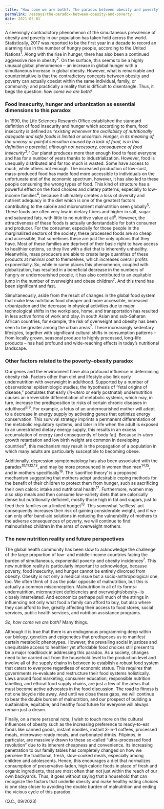 ```yaml
---
title: "How come we are both?: The paradox between obesity and poverty"
permalink: /essays/the-paradox-between-obesity-and-poverty
date: 2021-05-01
---
```


A seemingly contradictory phenomenon of the simultaneous prevalence of obesity and poverty in our population has taken hold across the world. Statistically, 2017 was reported to be the first year in a decade to record an alarming rise in the number of hungry people, according to the United Nations<sup>1</sup>. Along with the rise in hunger, there has also been a continued aggressive rise in obesity<sup>2</sup>. On the surface, this seems to be a highly unusual global phenomenon – an increase in global hunger with a simultaneous increase in global obesity. However, what is remarkable and counterintuitive is that the contradictory concepts between obesity and poverty can actually coexist within the same individual, family, or community; and practically a reality that is difficult to disentangle. Thus, it begs the question: <i>how come we are both?</i>

<h3>Food insecurity, hunger and urbanization as essential dimensions to this paradox</h3>
In 1990, the Life Sciences Research Office established the standard definition of food insecurity and hunger which according to them, food insecurity is defined as <i>“existing whenever the availability of nutritionally adequate and safe foods is limited or uncertain. Hunger, in its meaning of the uneasy or painful sensation caused by a lack of food, is in this definition a potential, although not necessary, consequence of food insecurity<sup>3</sup>.”</i> Our planet produces more than enough food to feed everyone and has for a number of years thanks to industrialization. However, food is unequally distributed and far too much is wasted. Some have access to much, while others not enough. The increased production of low-cost, mass-produced food has made food more accessible to individuals on the unfortunate end of the economic spectrum, however, it has also led to these people consuming the wrong types of food. This kind of structure has a powerful effect on the food choices and dietary patterns, especially to low-income families<sup>4</sup>, because it ultimately creates a loss of diversity and nutrient adequacy in the diet which is one of the greatest factors contributing to the calorie and micronutrient malnutrition seen globally<sup>5</sup>. These foods are often very low in dietary fibers and higher in salt, sugar and saturated fats, with little to no nutritive value at all<sup>6</sup>. However, the attractiveness of these foods is actually understandable for both consumer and producer. For the consumer, especially for those people in the marginalized sectors of the society, these processed foods are so cheap and accessible, that sometimes these are just the only options that they have. Most of these families are deprived of their basic right to have access to healthier options, so they live with a diet that is inherently unhealthy. Meanwhile, mass producers are able to create large quantities of these products at minimal cost to themselves, which increases overall profits exponentially. So, while in some places this phenomenon, coupled with globalization, has resulted in a beneficial decrease in the numbers of hungry or undernourished people, it has also contributed to an equitable jump in the number of overweight and obese children<sup>7</sup>. And this trend has been significant and fast.<br>

Simultaneously, aside from the result of changes in the global food system that make less nutritious food cheaper and more accessible, increased urbanization and the decrease in physical activities due to major technological shifts in the workplace, home, and transportation has resulted in less active forms of work and play. In south Asian and sub-Saharan African countries, for example, the risk of overweight and obesity has been seen to be greater among the urban areas<sup>7</sup>. These increasingly sedentary lifestyles, together with significant cultural shifts in consumption patterns – from locally grown, seasonal produce to highly processed, long-life products – has had profound and wide-reaching effects in today’s nutritional landscape.

<h3>Other factors related to the poverty–obesity paradox</h3>
Our genes and the environment have also profound influence in determining obesity risk. Factors other than diet and lifestyle also link early undernutrition with overweight in adulthood. Supported by a number of observational epidemiologic studies, the hypothesis of “fetal origins of disease,” postulates that early (<i>in-utero</i> or early postnatal) undernutrition causes an irreversible differentiation of metabolic systems, which may, in turn, increase the predisposition to risks of certain chronic diseases in adulthood<sup>8,9</sup>. For example, a fetus of an undernourished mother will adapt to a decrease in energy supply by activating genes that optimize energy conservation. This survival strategy imprints a permanent differentiation of the metabolic regulatory systems, and later in life when the adult is exposed to an unrestricted dietary energy supply, this results in an excess accumulation of energy (and consequently of body fat). Because <i>in-utero</i> growth retardation and low birth weight are common in developing countries<sup>4</sup>, this mechanism may result in the propagation of a population in which many adults are particularly susceptible to becoming obese.<br>

Additionally, depression symptomatology has also been associated with the paradox<sup>10,11,12,13</sup>, and may be more pronounced in women than men<sup>14,15</sup>, and in mothers specifically<sup>16</sup>. The ‘sacrifice theory’ is a proposed mechanism suggesting that mothers adopt undesirable coping methods for the benefit of their children to protect them from hunger, such as sacrificing their own caloric intake and nutritional health<sup>17</sup>. Furthermore, women may also skip meals and then consume low-variety diets that are calorically dense but nutritionally deficient, mostly those high in fat and sugars, just to feed their families on a limited budget<sup>18</sup>. This somewhat ‘selfless’ act consequently increases their risk of gaining considerable weight, and if we can only offer band-aid solutions in reducing the vulnerability of mothers to the adverse consequences of poverty, we will continue to find malnourished children in the arms of overweight mothers.

<h3>The new nutrition reality and future perspectives</h3>
The global health community has been slow to acknowledge the challenge of the large proportion of low- and middle-income countries facing the burden of simultaneous, exponential poverty and obesity incidences<sup>7</sup>. This new nutrition reality is particularly important to acknowledge, because poverty, food insecurity, and hunger cannot be entirely divorced from obesity. Obesity is not only a medical issue but a socio-anthropological one, too. We often think of it as the polar opposite of malnutrition, but this is actually a common misconception. Malnutrition in all of its forms– undernutrition, micronutrient deficiencies and overweight/obesity– is closely interrelated. And economics perhaps pull much of the strings in influencing not only what food a family can afford to buy, but also where they can afford to live, greatly affecting their access to food stores, social services, public health services, and nutrition assistance programs. <br>

<i>So, how come we are both?</i> Many things. <br>

Although it is true that there is an endogenous programming deep within our biology, genetics and epigenetics that predisposes us to manifest certain metabolic phenotypes. However, the prevailing social injustices and unequitable access to healthier yet affordable food choices still present to be a major roadblock in addressing this paradox. As a society, changes need to be carried out from the household level to the production level and involve all of the supply chains in between to establish a robust food system that caters to everyone regardless of economic status. This requires that governments re-evaluate and restructure their food systems holistically. Laws around food marketing, consumer education, responsible nutrition labelling, and ethical food supply chains, are just a few of the areas that must become active advocates in the food discussion. The road to fitness is not one bicycle ride away. And until we close these gaps, we will continue to bear the double burden of malnutrition, and our prospect of building a sustainable, equitable, and healthy food future for everyone will always remain just a dream. <br>

Finally, on a more personal note, I wish to touch more on the cultural influences of obesity such as the increasing preference to ready-to-eat foods like canned goods, instant noodles, instant 3-in-1 coffees, processed meats, microwave-ready meals, and carbonated drinks. Filipinos, in particular, are massively drawn to these so-called “ultra-processed food revolution” due to its inherent cheapness and convenience. Its increasing penetration to our family tables has completely changed on how we perceive the traditional, fresh, slow-cooked meals, especially among children and adolescents. Hence, this encourages a diet that normalizes consumption of preservative-laden, high caloric foods in place of fresh and organic ingredients, that are most often than not just within the reach of our own backyards. Thus, it goes without saying that a household that can recognize the factors that underlie obesity and make healthy eating choices is one step closer to avoiding the double burden of malnutrition and ending the vicious cycle of this paradox.<br>

(Q.C., 09/2023)
